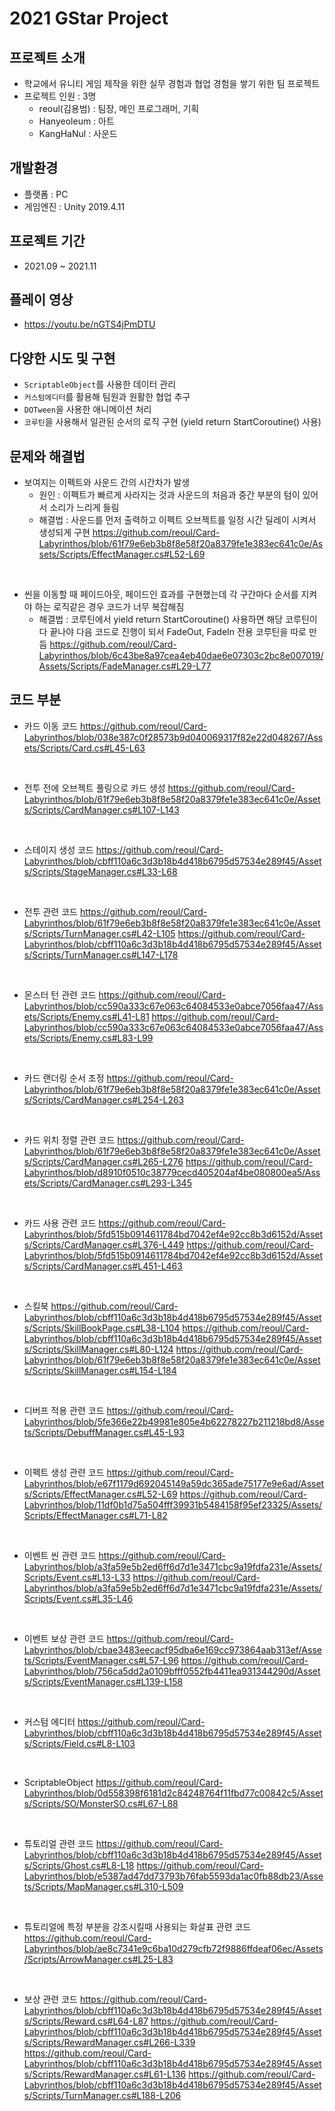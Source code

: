 # 2021 GStar Project

## 프로젝트 소개

- 학교에서 유니티 게임 제작을 위한 실무 경험과 협업 경험을 쌓기 위한 팀 프로젝트
- 프로젝트 인원 : 3명
  - reoul(김용범) : 팀장, 메인 프로그래머, 기획
  - Hanyeoleum : 아트
  - KangHaNul : 사운드

## 개발환경

- 플랫폼 : PC
- 게임엔진 : Unity 2019.4.11

## 프로젝트 기간

- 2021.09 ~ 2021.11

## 플레이 영상

- https://youtu.be/nGTS4jPmDTU

## 다양한 시도 및 구현

- `ScriptableObject`를 사용한 데이터 관리
- `커스텀에디터`를 활용해 팀원과 원활한 협업 추구
- `DOTween`을 사용한 애니메이션 처리
- `코루틴`을 사용해서 일관된 순서의 로직 구현 (yield return StartCoroutine() 사용)

## 문제와 해결법

- 보여지는 이펙트와 사운드 간의 시간차가 발생
  - 원인 : 이펙트가 빠르게 사라지는 것과 사운드의 처음과 중간 부분의 텀이 있어서 소리가 느리게 들림
  - 해결법 : 사운드를 먼저 출력하고 이펙트 오브젝트를 일정 시간 딜레이 시켜서 생성되게 구현
https://github.com/reoul/Card-Labyrinthos/blob/61f79e6eb3b8f8e58f20a8379fe1e383ec641c0e/Assets/Scripts/EffectManager.cs#L52-L69

<br>

- 씬을 이동할 때 페이드아웃, 페이드인 효과를 구현했는데 각 구간마다 순서를 지켜야 하는 로직같은 경우 코드가 너무 복잡해짐
  - 해결법 : 코루틴에서 yield return StartCoroutine() 사용하면 해당 코루틴이 다 끝나야 다음 코드로 진행이 되서 FadeOut, FadeIn 전용 코루틴을 따로 만듬
https://github.com/reoul/Card-Labyrinthos/blob/6c43be8a97cea4eb40dae6e07303c2bc8e007019/Assets/Scripts/FadeManager.cs#L29-L77

## 코드 부분

- 카드 이동 코드
https://github.com/reoul/Card-Labyrinthos/blob/038e387c0f28573b9d040069317f82e22d048267/Assets/Scripts/Card.cs#L45-L63

<br>

- 전투 전에 오브젝트 풀링으로 카드 생성
https://github.com/reoul/Card-Labyrinthos/blob/61f79e6eb3b8f8e58f20a8379fe1e383ec641c0e/Assets/Scripts/CardManager.cs#L107-L143

<br>

- 스테이지 생성 코드
https://github.com/reoul/Card-Labyrinthos/blob/cbff110a6c3d3b18b4d418b6795d57534e289f45/Assets/Scripts/StageManager.cs#L33-L68

<br>

- 전투 관련 코드
https://github.com/reoul/Card-Labyrinthos/blob/61f79e6eb3b8f8e58f20a8379fe1e383ec641c0e/Assets/Scripts/TurnManager.cs#L42-L105
https://github.com/reoul/Card-Labyrinthos/blob/cbff110a6c3d3b18b4d418b6795d57534e289f45/Assets/Scripts/TurnManager.cs#L147-L178

<br>

- 몬스터 턴 관련 코드
https://github.com/reoul/Card-Labyrinthos/blob/cc590a333c67e063c64084533e0abce7056faa47/Assets/Scripts/Enemy.cs#L41-L81
https://github.com/reoul/Card-Labyrinthos/blob/cc590a333c67e063c64084533e0abce7056faa47/Assets/Scripts/Enemy.cs#L83-L99

<br>

- 카드 랜더링 순서 조정
https://github.com/reoul/Card-Labyrinthos/blob/61f79e6eb3b8f8e58f20a8379fe1e383ec641c0e/Assets/Scripts/CardManager.cs#L254-L263

<br>

- 카드 위치 정렬 관련 코드
https://github.com/reoul/Card-Labyrinthos/blob/61f79e6eb3b8f8e58f20a8379fe1e383ec641c0e/Assets/Scripts/CardManager.cs#L265-L276
https://github.com/reoul/Card-Labyrinthos/blob/d8910f0510c38779cecd405204af4be080800ea5/Assets/Scripts/CardManager.cs#L293-L345

<br>

- 카드 사용 관련 코드
https://github.com/reoul/Card-Labyrinthos/blob/5fd515b0914611784bd7042ef4e92cc8b3d6152d/Assets/Scripts/CardManager.cs#L376-L449
https://github.com/reoul/Card-Labyrinthos/blob/5fd515b0914611784bd7042ef4e92cc8b3d6152d/Assets/Scripts/CardManager.cs#L451-L463

<br>

- 스킬북
https://github.com/reoul/Card-Labyrinthos/blob/cbff110a6c3d3b18b4d418b6795d57534e289f45/Assets/Scripts/SkillBookPage.cs#L38-L104
https://github.com/reoul/Card-Labyrinthos/blob/cbff110a6c3d3b18b4d418b6795d57534e289f45/Assets/Scripts/SkillManager.cs#L80-L124
https://github.com/reoul/Card-Labyrinthos/blob/61f79e6eb3b8f8e58f20a8379fe1e383ec641c0e/Assets/Scripts/SkillManager.cs#L154-L184

<br>

- 디버프 적용 관련 코드
https://github.com/reoul/Card-Labyrinthos/blob/5fe366e22b49981e805e4b62278227b211218bd8/Assets/Scripts/DebuffManager.cs#L45-L93

<br>

- 이펙트 생성 관련 코드
https://github.com/reoul/Card-Labyrinthos/blob/e67f1179d692045149a59dc365ade75177e9e6ad/Assets/Scripts/EffectManager.cs#L52-L69
https://github.com/reoul/Card-Labyrinthos/blob/11df0b1d75a504fff39931b5484158f95ef23325/Assets/Scripts/EffectManager.cs#L71-L82

<br>

- 이벤트 씬 관련 코드
https://github.com/reoul/Card-Labyrinthos/blob/a3fa59e5b2ed6ff6d7d1e3471cbc9a19fdfa231e/Assets/Scripts/Event.cs#L13-L33
https://github.com/reoul/Card-Labyrinthos/blob/a3fa59e5b2ed6ff6d7d1e3471cbc9a19fdfa231e/Assets/Scripts/Event.cs#L35-L46

<br>

- 이벤트 보상 관련 코드
https://github.com/reoul/Card-Labyrinthos/blob/cbae3483eecacf95dba6e169cc973864aab313ef/Assets/Scripts/EventManager.cs#L57-L96
https://github.com/reoul/Card-Labyrinthos/blob/756ca5dd2a0109bfff0552fb4411ea931344290d/Assets/Scripts/EventManager.cs#L139-L158

<br>

- 커스텀 에디터
https://github.com/reoul/Card-Labyrinthos/blob/cbff110a6c3d3b18b4d418b6795d57534e289f45/Assets/Scripts/Field.cs#L8-L103

<br>

- ScriptableObject
https://github.com/reoul/Card-Labyrinthos/blob/0d558398f6181d2c84248764f11fbd77c00842c5/Assets/Scripts/SO/MonsterSO.cs#L67-L88

<br>

- 튜토리얼 관련 코드
https://github.com/reoul/Card-Labyrinthos/blob/cbff110a6c3d3b18b4d418b6795d57534e289f45/Assets/Scripts/Ghost.cs#L8-L18
https://github.com/reoul/Card-Labyrinthos/blob/e5387ad47dd73793b76fab5593da1ac0fb88db23/Assets/Scripts/MapManager.cs#L310-L509

<br>

- 튜토리얼에 특정 부분을 강조시킬때 사용되는 화살표 관련 코드
https://github.com/reoul/Card-Labyrinthos/blob/ae8c7341e9c6ba10d279cfb72f9886ffdeaf06ec/Assets/Scripts/ArrowManager.cs#L25-L83

<br>

- 보상 관련 코드
https://github.com/reoul/Card-Labyrinthos/blob/cbff110a6c3d3b18b4d418b6795d57534e289f45/Assets/Scripts/Reward.cs#L64-L87
https://github.com/reoul/Card-Labyrinthos/blob/cbff110a6c3d3b18b4d418b6795d57534e289f45/Assets/Scripts/RewardManager.cs#L266-L339
https://github.com/reoul/Card-Labyrinthos/blob/cbff110a6c3d3b18b4d418b6795d57534e289f45/Assets/Scripts/RewardManager.cs#L61-L136
https://github.com/reoul/Card-Labyrinthos/blob/cbff110a6c3d3b18b4d418b6795d57534e289f45/Assets/Scripts/TurnManager.cs#L188-L206

